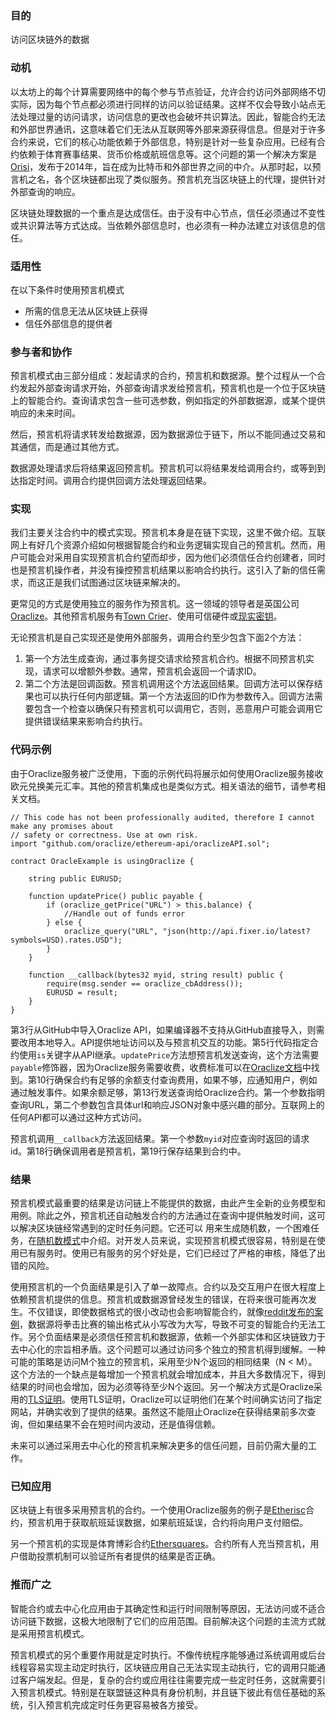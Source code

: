 ### 目的

访问区块链外的数据

### 动机

以太坊上的每个计算需要网络中的每个参与节点验证，允许合约访问外部网络不切实际，因为每个节点都必须进行同样的访问以验证结果。这样不仅会导致小站点无法处理过量的访问请求，访问信息的更改也会破坏共识算法。因此，智能合约无法和外部世界通讯，这意味着它们无法从互联网等外部来源获得信息。但是对于许多合约来说，它们的核心功能依赖于外部信息，特别是针对一些复杂应用。已经有合约依赖于体育赛事结果、货币价格或航班信息等。这个问题的第一个解决方案是[Orisi](https://github.com/orisi/wiki/wiki/Orisi-White-Paper)，发布于2014年，旨在成为比特币和外部世界之间的中介。从那时起，以预言机之名，各个区块链都出现了类似服务。预言机充当区块链上的代理，提供针对外部查询的响应。

区块链处理数据的一个重点是达成信任。由于没有中心节点，信任必须通过不变性或共识算法等方式达成。当依赖外部信息时，也必须有一种办法建立对该信息的信任。

### 适用性

在以下条件时使用预言机模式
- 所需的信息无法从区块链上获得
- 信任外部信息的提供者

### 参与者和协作

预言机模式由三部分组成：发起请求的合约，预言机和数据源。整个过程从一个合约发起外部查询请求开始，外部查询请求发给预言机，预言机也是一个位于区块链上的智能合约。查询请求包含一些可选参数，例如指定的外部数据源，或某个提供响应的未来时间。

然后，预言机将请求转发给数据源，因为数据源位于链下，所以不能同通过交易和其通信，而是通过其他方式。

数据源处理请求后将结果返回预言机。预言机可以将结果发给调用合约，或等到到达指定时间。调用合约提供回调方法处理返回结果。

### 实现

我们主要关注合约中的模式实现。预言机本身是在链下实现，这里不做介绍。互联网上有好几个资源介绍如何根据智能合约和业务逻辑实现自己的预言机。然而，用户可能会对采用自实现预言机合约望而却步，因为他们必须信任合约创建者，同时也是预言机操作者，并没有操控预言机结果以影响合约执行。这引入了新的信任需求，而这正是我们试图通过区块链来解决的。

更常见的方式是使用独立的服务作为预言机。这一领域的领导者是英国公司[Oraclize](https://docs.oraclize.it)。其他预言机服务有[Town Crier](http://www.town-crier.org)、使用可信硬件或[现实密钥](https://www.realitykeys.com)。

无论预言机是自己实现还是使用外部服务，调用合约至少包含下面2个方法：
1. 第一个方法生成查询，通过事务提交请求给预言机合约。根据不同预言机实现，请求可以增额外参数。通常，预言机会返回一个请求ID。
2. 第二个方法是回调函数。预言机调用这个方法返回结果。回调方法可以保存结果也可以执行任何内部逻辑。第一个方法返回的ID作为参数传入。回调方法需要包含一个检查以确保只有预言机可以调用它，否则，恶意用户可能会调用它提供错误结果来影响合约执行。

### 代码示例

由于Oraclize服务被广泛使用，下面的示例代码将展示如何使用Oraclize服务接收欧元兑换美元汇率。其他的预言机集成也是类似方式。相关语法的细节，请参考相关文档。

```
// This code has not been professionally audited, therefore I cannot make any promises about
// safety or correctness. Use at own risk.
import "github.com/oraclize/ethereum-api/oraclizeAPI.sol";

contract OracleExample is usingOraclize {

    string public EURUSD;

    function updatePrice() public payable {
        if (oraclize_getPrice("URL") > this.balance) {
            //Handle out of funds error
        } else {
            oraclize_query("URL", "json(http://api.fixer.io/latest?symbols=USD).rates.USD");
        }
    }
    
    function __callback(bytes32 myid, string result) public {
        require(msg.sender == oraclize_cbAddress());
        EURUSD = result;
    }
}
```

第3行从GitHub中导入Oraclize API，如果编译器不支持从GitHub直接导入，则需要改用本地导入。API提供地址访问以及与预言机交互的功能。第5行代码指定合约使用```is```关键字从API继承。```updatePrice```方法想预言机发送查询，这个方法需要```payable```修饰器，因为Oraclize服务需要收费，收费标准可以在[Oraclize文档](https://docs.oraclize.it)中找到。第10行确保合约有足够的余额支付查询费用，如果不够，应通知用户，例如通过触发事件。如果余额足够，第13行发送查询给Oraclize合约。第一个参数指明查询URL，第二个参数包含具体url和响应JSON对象中感兴趣的部分。互联网上的任何API都可以通过这种方式访问。

预言机调用```__callback```方法返回结果。第一个参数```myid```对应查询时返回的请求id。第18行确保调用者是预言机，第19行保存结果到合约中。


### 结果

预言机模式最重要的结果是访问链上不能提供的数据，由此产生全新的业务模型和用例。除此之外，预言机还自动触发合约的方法通过在查询中提供触发时间，这可以解决区块链经常遇到的定时任务问题。它还可以 用来生成随机数，一个困难任务，在[随机数模式](https://www.jianshu.com/p/145ff159a984)中介绍。对开发人员来说，实现预言机模式很容易，特别是在使用已有服务时。使用已有服务的另个好处是，它们已经过了严格的审核，降低了出错的风险。

使用预言机的一个负面结果是引入了单一故障点。合约以及交互用户在很大程度上依赖预言机提供的信息。预言机或数据源曾经发生的错误，在将来很可能再次发生。不仅错误，即使数据格式的很小改动也会影响智能合约，就像[reddit发布的案例](https://www.reddit.com/r/ethtrader/comments/6w5wcn/important_update_mayweathermcgregor_smart_contract/)，数据源将拳击比赛的输出格式从小写改为大写，导致不可变的智能合约无法工作。另个负面结果是必须信任预言机和数据源，依赖一个外部实体和区块链致力于去中心化的宗旨相矛盾。这个问题可以通过访问多个独立的预言机得到缓解。一种可能的策略是访问M个独立的预言机，采用至少N个返回的相同结果（N < M）。这个方法的一个缺点是每增加一个预言机就会增加成本，并且大多数情况下，得到结果的时间也会增加，因为必须等待至少N个返回。另一个解决方式是Oraclize采用的[TLS证明](https://tlsnotary.org)。使用TLS证明，Oraclize可以证明他们在某个时间确实访问了指定网站，并确实收到了提供的结果。虽然这不能阻止Oraclize在获得结果前多次查询，但如果结果不会在短时间内波动，还是值得信赖。

未来可以通过采用去中心化的预言机来解决更多的信任问题，目前仍需大量的工作。


### 已知应用

区块链上有很多采用预言机的合约。一个使用Oraclize服务的例子是[Etherisc](https://github.com/etherisc/flightDelay/blob/master/contracts/FlightDelayPayout.sol)合约，预言机用于获取航班延误数据，如果航班延误，合约将向用户支付赔偿。

另一个预言机的实现是体育博彩合约[Ethersquares](https://github.com/ethersquares/ethersquares-contracts/blob/master/contracts/OwnedScoreOracle.sol)。合约所有人充当预言机，用户借助投票机制可以验证所有者提供的结果是否正确。

### 推而广之

智能合约或去中心化应用由于其确定性和运行时间限制等原因，无法访问或不适合访问链下数据，这极大地限制了它们的应用范围。目前解决这个问题的主流方式就是采用预言机模式。

预言机模式的另个重要作用就是定时执行。不像传统程序能够通过系统调用或后台线程容易实现主动定时执行，区块链应用自己无法实现主动执行，它的调用只能通过客户端发起。但是，复杂的合约或应用往往需要完成一些定时任务，这就需要引入预言机模式。特别是在联盟链这种具有身份机制，并且链下彼此有信任基础的系统，引入预言机完成定时任务更容易被各方接受。